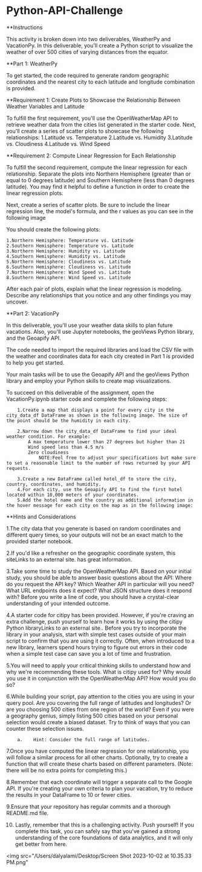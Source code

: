 # Python-API-Challenge
 
**Instructions

This activity is broken down into two deliverables, WeatherPy and
VacationPy. In this deliverable, you'll create a Python script to visualize
the weather of over 500 cities of varying distances from the equator.

**Part 1: WeatherPy

To get started, the code required to generate random geographic coordinates and the nearest city to each latitude and longitude combination is provided.

**Requirement 1: Create Plots to Showcase the Relationship Between Weather Variables and Latitude

To fulfill the first requirement, you'll use the OpenWeatherMap API to retrieve weather data from the cities list generated in the starter code. Next, you'll create a series of scatter plots to showcase the following relationships:
        1.Latitude vs. Temperature
        2.Latitude vs. Humidity
        3.Latitude vs. Cloudiness
        4.Latitude vs. Wind Speed
        
**Requirement 2: Compute Linear Regression for Each Relationship

To fulfill the second requirement, compute the linear regression for each relationship. Separate the plots into Northern Hemisphere (greater than or equal to 0 degrees latitude) and Southern Hemisphere (less than 0 degrees latitude). You may find it helpful to define a function in order to create the linear regression plots.

Next, create a series of scatter plots. Be sure to include the linear regression line, the model's formula, and the r values as you can see in the following image
 
You should create the following plots:

    1.Northern Hemisphere: Temperature vs. Latitude
    2.Southern Hemisphere: Temperature vs. Latitude
    3.Northern Hemisphere: Humidity vs. Latitude
    4.Southern Hemisphere: Humidity vs. Latitude
    5.Northern Hemisphere: Cloudiness vs. Latitude
    6.Southern Hemisphere: Cloudiness vs. Latitude
    7.Northern Hemisphere: Wind Speed vs. Latitude
    8.Southern Hemisphere: Wind Speed vs. Latitude
    
After each pair of plots, explain what the linear regression is modeling. Describe any relationships that you notice and any other findings you may uncover.

**Part 2: VacationPy

In this deliverable, you'll use your weather data skills to plan future vacations. Also, you'll use Jupyter notebooks, the geoViews Python library, and the Geoapify API.

The code needed to import the required libraries and load the CSV file with the weather and coordinates data for each city created in Part 1 is provided to help you get started.

Your main tasks will be to use the Geoapify API and the geoViews Python library and employ your Python skills to create map visualizations.

To succeed on this deliverable of the assignment, open the VacationPy.ipynb starter code and complete the following steps:

        1.Create a map that displays a point for every city in the city_data_df DataFrame as shown in the following image. The size of the point should be the humidity in each city.

        2.Narrow down the city_data_df DataFrame to find your ideal weather condition. For example:
            A max temperature lower than 27 degrees but higher than 21
            Wind speed less than 4.5 m/s
            Zero cloudiness
                NOTE:Feel free to adjust your specifications but make sure to set a reasonable limit to the number of rows returned by your API requests.

        3.Create a new DataFrame called hotel_df to store the city, country, coordinates, and humidity.
        4.For each city, use the Geoapify API to find the first hotel located within 10,000 meters of your coordinates.
        5.Add the hotel name and the country as additional information in the hover message for each city on the map as in the following image:

**Hints and Considerations

1.The city data that you generate is based on random coordinates and different query times, so your outputs will not be an exact match to the provided starter notebook.

2.If you'd like a refresher on the geographic coordinate system, this siteLinks to an external site. has great information.

3.Take some time to study the OpenWeatherMap API. Based on your initial study, you should be able to answer basic questions about the API: Where do you request the API key? Which Weather API in particular will you need? What URL endpoints does it expect? What JSON structure does it respond with? Before you write a line of code, you should have a crystal-clear understanding of your intended outcome.

4.A starter code for citipy has been provided. However, if you're craving an extra challenge, push yourself to learn how it works by using the citipy Python libraryLinks to an external site.. Before you try to incorporate the library in your analysis, start with simple test cases outside of your main script to confirm that you are using it correctly. Often, when introduced to a new library, learners spend hours trying to figure out errors in their code when a simple test case can save you a lot of time and frustration.

5.You will need to apply your critical thinking skills to understand how and why we're recommending these tools. What is citipy used for? Why would you use it in conjunction with the OpenWeatherMap API? How would you do so?

6.While building your script, pay attention to the cities you are using in your query pool. Are you covering the full range of latitudes and longitudes? Or are you choosing 500 cities from one region of the world? Even if you were a geography genius, simply listing 500 cities based on your personal selection would create a biased dataset. Try to think of ways that you can counter these selection issues.

        a.    Hint: Consider the full range of latitudes.
        
7.Once you have computed the linear regression for one relationship, you will follow a similar process for all other charts. Optionally, try to create a function that will create these charts based on different parameters. (Note: there will be no extra points for completing this.)

8.Remember that each coordinate will trigger a separate call to the Google API. If you're creating your own criteria to plan your vacation, try to reduce the results in your DataFrame to 10 or fewer cities.

9.Ensure that your repository has regular commits and a thorough README.md file.

10. Lastly, remember that this is a challenging activity. Push yourself! If you complete this task, you can safely say that you've gained a strong understanding of the core foundations of data analytics, and it will only get better from here.


<img src="/Users/dalyalami/Desktop/Screen Shot 2023-10-02 at 10.35.33 PM.png" 